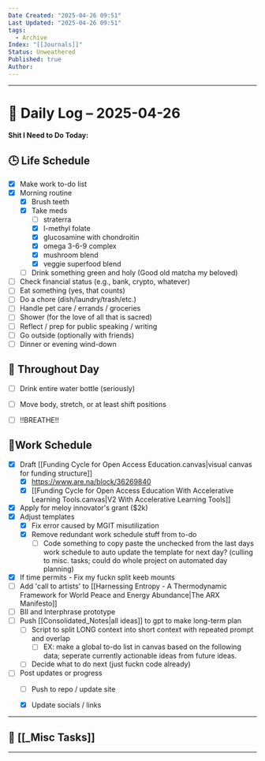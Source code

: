 ```yaml
---
Date Created: "2025-04-26 09:51"
Last Updated: "2025-04-26 09:51"
tags:
  - Archive
Index: "[[Journals]]"
Status: Unweathered
Published: true
Author:
---
```

---

# 📆 Daily Log – 2025-04-26

**Shit I Need to Do Today:**

## 🕒 Life Schedule

- [x] Make work to-do list  
- [x] Morning routine  
	- [x] Brush teeth  
	- [x] Take meds  
		- [ ] straterra
		- [x] l-methyl folate
		- [x] glucosamine with chondroitin
		- [x] omega 3-6-9 complex
		- [x] mushroom blend
		- [x] veggie superfood blend
	- [ ] Drink something green and holy (Good old matcha my beloved)  
- [ ] Check financial status (e.g., bank, crypto, whatever)
- [ ] Eat something (yes, that counts)
- [ ] Do a chore (dish/laundry/trash/etc.)
- [ ] Handle pet care / errands / groceries  
- [ ] Shower (for the love of all that is sacred)
- [ ] Reflect / prep for public speaking / writing
- [ ] Go outside (optionally with friends)
- [ ] Dinner or evening wind-down

## 🌱 Throughout Day

- [ ] Drink entire water bottle (seriously)
- [ ] Move body, stretch, or at least shift positions
- [ ] !!BREATHE!!


## 🤑Work Schedule

- [x] Draft [[Funding Cycle for Open Access Education.canvas|visual canvas for funding structure]]
	- [x] https://www.are.na/block/36269840
	- [x] [[Funding Cycle for Open Access Education With Accelerative Learning Tools.canvas|V2 With Accelerative Learning Tools]]
- [x] Apply for meloy innovator's grant ($2k)
- [x] Adjust templates
	- [x] Fix error caused by MGIT misutilization
	- [x] Remove redundant work schedule stuff from to-do
		- [ ] Code something to copy paste the unchecked from the last days work schedule to auto update the template for next day? (culling to misc. tasks; could do whole project on automated day planning)
- [x] If time permits - Fix my fuckn split keeb mounts
- [ ] Add 'call to artists' to [[Harnessing Entropy - A Thermodynamic Framework for World Peace and Energy Abundance|The ARX Manifesto]]
- [ ] BII and Interphrase prototype
- [ ] Push [[Consolidated_Notes|all ideas]] to gpt to make long-term plan
	- [ ] Script to split LONG context into short context with repeated prompt and overlap
		- [ ] EX: make a global to-do list in canvas based on the following data; seperate currently actionable ideas from future ideas.
	- [ ] Decide what to do next (just fuckn code already)
- [ ] Post updates or progress  
	- [ ] Push to repo / update site  
	- [x] Update socials / links


---

## 🧠 [[_Misc Tasks]]

---

